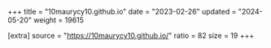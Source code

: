 +++
title = "10maurycy10.github.io"
date = "2023-02-26"
updated = "2024-05-20"
weight = 19615

[extra]
source = "https://10maurycy10.github.io/"
ratio = 82
size = 19
+++
